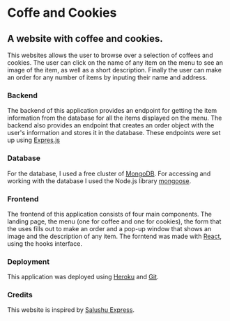 # Coffe and Cookies
## A website with coffee and cookies.
This websites allows the user to browse over a selection of coffees and cookies.
The user can click on the name of any item on the menu to see an image of the item, as well as a short description.
Finally the user can make an order for any number of items by inputing their name and address.

### Backend
The backend of this application provides an endpoint for getting the item information from the database for all the items displayed on the menu.
The backend also provides an endpoint that creates an order object with the user's information and stores it in the database.
These endpoints were set up using <a href='https://expressjs.com/'>Expres.js</a>

### Database
For the database, I used a free cluster of <a href='https://www.mongodb.com/2'>MongoDB</a>. For accessing and working with the database I used the Node.js library <a href='https://mongoosejs.com/'>mongoose</a>.

### Frontend
The frontend of this application consists of four main components. The landing page, the menu (one for coffee and one for cookies), the form that the uses fills out to make an order and a pop-up window that shows an image and the description of any item.
The forntend was made with <a href='https://reactjs.org/'>React</a>, using the hooks interface.

### Deployment
This application was deployed using <a href='https://www.heroku.com/'>Heroku</a> and <a href='https://git-scm.com/'>Git</a>.

### Credits
This website is inspired by <a href='https://www.salushiexpress.co.za/'>Salushu Express</a>.
